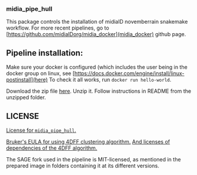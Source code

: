 ### midia_pipe_hull

This package controls the installation of midiaID novemberrain snakemake workflow.
For more recent pipelines, go to [https://github.com/midiaIDorg/midia_docker](midia_docker) github page.

## Pipeline installation:

Make sure your docker is configured (which includes the user being in the docker group on linux, see [https://docs.docker.com/engine/install/linux-postinstall](here)
To check it all works, run `docker run hello-world`.

Download the zip file [here](./dockerhub.zip).
Unzip it. 
Follow instructions in README from the unzipped folder.

## LICENSE

[License for `midia_pipe_hull`.](./LICENSE)

[Bruker's EULA for using 4DFF clustering algorithm.](./EULA_4DFF.pdf) [And licenses of dependencies of the 4DFF algorithm.](./BRUKER_THIRD-PARTY-LICENSE-README.txt)

The SAGE fork used in the pipeline is MIT-licensed, as mentioned in the prepared image in folders containing it at its different versions.
